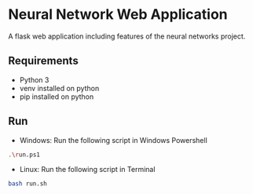 # Neural Network Web Application

A flask web application including features of the neural networks project.

## Requirements

- Python 3
- venv installed on python
- pip installed on python

## Run

- Windows: Run the following script in Windows Powershell

```bash
.\run.ps1
```

- Linux: Run the following script in Terminal

```bash
bash run.sh
```

